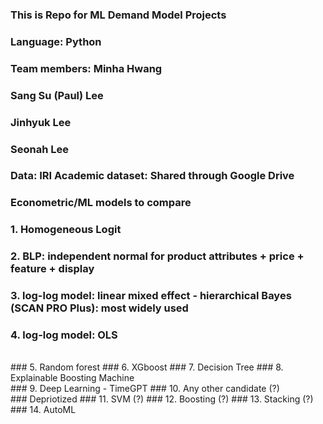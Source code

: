 ### This is Repo for ML Demand Model Projects

### Language: Python

### Team members: Minha Hwang 
###               Sang Su (Paul) Lee
###               Jinhyuk Lee
###               Seonah Lee

### Data: IRI Academic dataset: Shared through Google Drive

### Econometric/ML models to compare
### 1. Homogeneous Logit 
### 2. BLP: independent normal for product attributes + price + feature + display
### 3. log-log model: linear mixed effect - hierarchical Bayes (SCAN PRO Plus): most widely used
### 4. log-log model: OLS
<br>
### 5. Random forest 
### 6. XGboost 
### 7. Decision Tree
### 8. Explainable Boosting Machine
<br>
### 9. Deep Learning - TimeGPT
### 10. Any other candidate (?)
<br>
### Depriotized
### 11. SVM (?)
### 12. Boosting (?)
### 13. Stacking (?)
### 14. AutoML  
